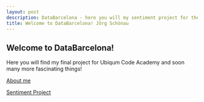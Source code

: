 ```yaml
---
layout: post
description: DataBarcelona - here you will my sentiment project for the Ubiqum Code Academy as well as many other fascinating projects
title: Welcome to DataBarcelona! Jörg Schönau
---
```



## Welcome to DataBarcelona!

Here you will find my final project for Ubiqum Code Academy and soon many more fascinating things! 


[About me](about.md)


[Sentiment Project](sentiments.md)


